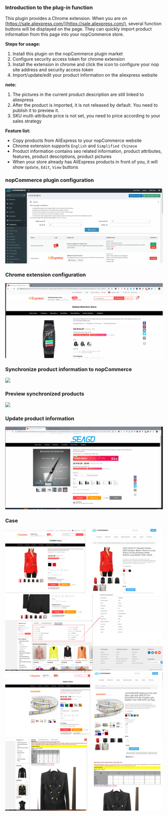 ### Introduction to the plug-in function

This plugin provides a Chrome extension. When you are on [https://sale.aliexpress.com/](https://sale.aliexpress.com/), several function buttons will be displayed on the page. They can quickly import product information from this page into your nopCommerce store.

**Steps for usage:**

1. Install this plugin on the nopCommerce plugin market	
2. Configure security access token for chrome extension	
3. Install the extension in chrome and click the icon to configure your nop site address and security access token	
4. Import/update/edit your product information on the aliexpress website	

**note:**

1. The pictures in the current product description are still linked to aliexpress
2. After the product is imported, it is not released by default. You need to publish it to preview it.
3. SKU multi-attribute price is not set, you need to price according to your sales strategy

**Feature list:**

- Copy products from AliExpress to your nopCommerce website	
- Chrome extension supports `English` and `Simplified Chinese`	
- Product information contains seo related information, product attributes, features, product descriptions, product pictures	
- When your store already has AliExpress products in front of you, it will show `Update`, `Edit`, `View` buttons	

### nopCommerce plugin configuration

![](Assets/ali2nop-config.gif)

### Chrome extension configuration

![](Assets/chrome-ext-config.gif)

### Synchronize product information to nopCommerce

![](Assets/sync-product.gif)

### Preview synchronized products

![](Assets/prev-product.gif)

### Update product information

![](Assets/update-product.gif)

### Case

![](Assets/sku-props.png)
![](Assets/spec-attrs.png)
![](Assets/sku-props-img.png)
![](Assets/product-desc.png)
